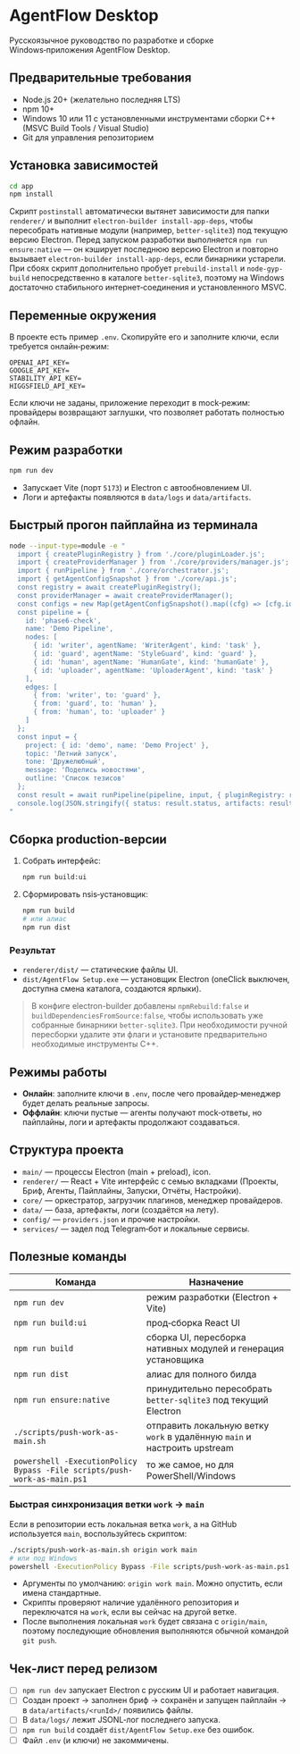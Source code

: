 # AgentFlow Desktop

Русскоязычное руководство по разработке и сборке Windows‑приложения AgentFlow Desktop.

## Предварительные требования

- Node.js 20+ (желательно последняя LTS)
- npm 10+
- Windows 10 или 11 с установленными инструментами сборки C++ (MSVC Build Tools / Visual Studio)
- Git для управления репозиторием

## Установка зависимостей

```bash
cd app
npm install
```

Скрипт `postinstall` автоматически вытянет зависимости для папки `renderer/` и выполнит `electron-builder install-app-deps`,
чтобы пересобрать нативные модули (например, `better-sqlite3`) под текущую версию Electron.
Перед запуском разработки выполняется `npm run ensure:native` — он кэширует последнюю версию Electron и повторно вызывает
`electron-builder install-app-deps`, если бинарники устарели. При сбоях скрипт дополнительно пробует `prebuild-install` и `node-gyp-build`
непосредственно в каталоге `better-sqlite3`, поэтому на Windows достаточно стабильного интернет‑соединения и установленного MSVC.

## Переменные окружения

В проекте есть пример `.env`. Скопируйте его и заполните ключи, если требуется онлайн‑режим:

```
OPENAI_API_KEY=
GOOGLE_API_KEY=
STABILITY_API_KEY=
HIGGSFIELD_API_KEY=
```

Если ключи не заданы, приложение переходит в mock‑режим: провайдеры возвращают заглушки, что позволяет работать полностью офлайн.

## Режим разработки

```bash
npm run dev
```

- Запускает Vite (порт `5173`) и Electron с автообновлением UI.
- Логи и артефакты появляются в `data/logs` и `data/artifacts`.

## Быстрый прогон пайплайна из терминала

```bash
node --input-type=module -e "
  import { createPluginRegistry } from './core/pluginLoader.js';
  import { createProviderManager } from './core/providers/manager.js';
  import { runPipeline } from './core/orchestrator.js';
  import { getAgentConfigSnapshot } from './core/api.js';
  const registry = await createPluginRegistry();
  const providerManager = await createProviderManager();
  const configs = new Map(getAgentConfigSnapshot().map((cfg) => [cfg.id, cfg]));
  const pipeline = {
    id: 'phase6-check',
    name: 'Demo Pipeline',
    nodes: [
      { id: 'writer', agentName: 'WriterAgent', kind: 'task' },
      { id: 'guard', agentName: 'StyleGuard', kind: 'guard' },
      { id: 'human', agentName: 'HumanGate', kind: 'humanGate' },
      { id: 'uploader', agentName: 'UploaderAgent', kind: 'task' }
    ],
    edges: [
      { from: 'writer', to: 'guard' },
      { from: 'guard', to: 'human' },
      { from: 'human', to: 'uploader' }
    ]
  };
  const input = {
    project: { id: 'demo', name: 'Demo Project' },
    topic: 'Летний запуск',
    tone: 'Дружелюбный',
    message: 'Поделись новостями',
    outline: 'Список тезисов'
  };
  const result = await runPipeline(pipeline, input, { pluginRegistry: registry, agentConfigs: configs, providerManager });
  console.log(JSON.stringify({ status: result.status, artifacts: result.payload._artifacts }, null, 2));
"
```

## Сборка production‑версии

1. Собрать интерфейс:
   ```bash
   npm run build:ui
   ```
2. Сформировать nsis‑установщик:
   ```bash
   npm run build
   # или алиас
   npm run dist
   ```

### Результат

- `renderer/dist/` — статические файлы UI.
- `dist/AgentFlow Setup.exe` — установщик Electron (oneClick выключен, доступна смена каталога, создаются ярлыки).

> В конфиге electron-builder добавлены `npmRebuild:false` и `buildDependenciesFromSource:false`, чтобы использовать уже собранные бинарники `better-sqlite3`. При необходимости ручной пересборки удалите эти флаги и установите предварительно необходимые инструменты C++.

## Режимы работы

- **Онлайн**: заполните ключи в `.env`, после чего провайдер‑менеджер будет делать реальные запросы.
- **Оффлайн**: ключи пустые — агенты получают mock‑ответы, но пайплайны, логи и артефакты продолжают создаваться.

## Структура проекта

- `main/` — процессы Electron (main + preload), icon.
- `renderer/` — React + Vite интерфейс с семью вкладками (Проекты, Бриф, Агенты, Пайплайны, Запуски, Отчёты, Настройки).
- `core/` — оркестратор, загрузчик плагинов, менеджер провайдеров.
- `data/` — база, артефакты, логи (создаётся на лету).
- `config/` — `providers.json` и прочие настройки.
- `services/` — задел под Telegram‑бот и локальные сервисы.

## Полезные команды

| Команда            | Назначение                                 |
|--------------------|--------------------------------------------|
| `npm run dev`      | режим разработки (Electron + Vite)         |
| `npm run build:ui` | прод‑сборка React UI                       |
| `npm run build`    | сборка UI, пересборка нативных модулей и генерация установщика |
| `npm run dist`     | алиас для полного билда                    |
| `npm run ensure:native` | принудительно пересобрать `better-sqlite3` под текущий Electron |
| `./scripts/push-work-as-main.sh` | отправить локальную ветку `work` в удалённую `main` и настроить upstream |
| `powershell -ExecutionPolicy Bypass -File scripts/push-work-as-main.ps1` | то же самое, но для PowerShell/Windows |

### Быстрая синхронизация ветки `work` → `main`

Если в репозитории есть локальная ветка `work`, а на GitHub используется `main`, воспользуйтесь скриптом:

```bash
./scripts/push-work-as-main.sh origin work main
# или под Windows
powershell -ExecutionPolicy Bypass -File scripts/push-work-as-main.ps1 -Remote origin -WorkBranch work -MainBranch main
```

- Аргументы по умолчанию: `origin work main`. Можно опустить, если имена стандартные.
- Скрипты проверяют наличие удалённого репозитория и переключатся на `work`, если вы сейчас на другой ветке.
- После выполнения локальная `work` будет связана с `origin/main`, поэтому последующие обновления выполняются обычной командой `git push`.

## Чек‑лист перед релизом

- [ ] `npm run dev` запускает Electron с русским UI и работает навигация.
- [ ] Создан проект → заполнен бриф → сохранён и запущен пайплайн → в `data/artifacts/<runId>/` появились файлы.
- [ ] В `data/logs/` лежит JSONL‑лог последнего запуска.
- [ ] `npm run build` создаёт `dist/AgentFlow Setup.exe` без ошибок.
- [ ] Файл `.env` (и ключи) не закоммичены.
